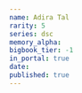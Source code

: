 ```yaml
---
name: Adira Tal
rarity: 5
series: dsc
memory_alpha:
bigbook_tier: -1
in_portal: true
date:
published: true
---
```



